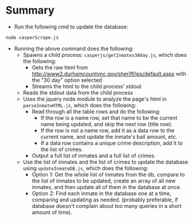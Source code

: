 # Summary
* Run the following cmd to update the database:
```
node casperScrape.js
```
* Running the above command does the following:
  * Spawns a child process: `casperjs/getInmates30day.js`, which does the following:
    * Gets the raw html from http://www2.durhamcountync.gov/sheriff/ips/default.aspx with the "30 day" option selected
    * Streams the html to the child process' stdout
  * Reads the stdout data from the child process
  * Uses the jquery node module to analyze the page's html in `parseInmateHTML.js`, which does the following:
    * Read through all the table rows and do the following:
      * If the row is a name row, set that name to be the current name being updated, and skip the next row (title row).
      * If the row is not a name row, add it as a data row to the current name, and update the inmate's bail amount, etc.
      * If a data row contains a unique crime description, add it to the list of crimes.
    * Output a full list of inmates and a full list of crimes.
  * Use the list of inmates and the list of crimes to update the database using `updateInmateDB.js`, which does the following:
    * Option 1: Get the whole list of inmates from the db, compare to the list of inmates to be updated, create an array of all new inmates, and then update all of them in the database at once.
    * Option 2: Find each inmate in the database one at a time, comparing and updating as needed. (probably preferable, if database doesn't complain about too many queries in a short amount of time).
